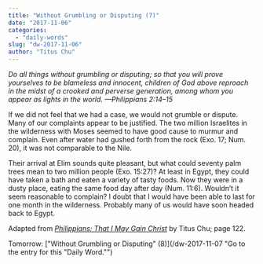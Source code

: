```yaml
---
title: "Without Grumbling or Disputing (7)"
date: "2017-11-06"
categories: 
  - "daily-words"
slug: "dw-2017-11-06"
author: "Titus Chu"
---
```


_Do all things without grumbling or disputing; so that you will prove yourselves to be blameless and innocent, children of God above reproach in the midst of a crooked and perverse generation, among whom you appear as lights in the world._ _—Philippians 2:14–15_

If we did not feel that we had a case, we would not grumble or dispute. Many of our complaints appear to be justified. The two million Israelites in the wilderness with Moses seemed to have good cause to murmur and complain. Even after water had gushed forth from the rock (Exo. 17; Num. 20), it was not comparable to the Nile.

Their arrival at Elim sounds quite pleasant, but what could seventy palm trees mean to two million people (Exo. 15:27)? At least in Egypt, they could have taken a bath and eaten a variety of tasty foods. Now they were in a dusty place, eating the same food day after day (Num. 11:6). Wouldn’t it seem reasonable to complain? I doubt that I would have been able to last for one month in the wilderness. Probably many of us would have soon headed back to Egypt.

Adapted from _[Philippians: That I May Gain Christ](/book-philippians "Go to the listing for this book.")_ by Titus Chu; page 122.

Tomorrow: ["Without Grumbling or Disputing" (8)](/dw-2017-11-07 "Go to the entry for this "Daily Word."")
